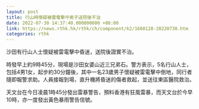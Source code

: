 ```yaml
---
layout: post
title: 行山時懷疑被雷電擊中男子送院後不治
date: 2022-07-30 14:37:40.000000000 +08:00
link: https://news.rthk.hk/rthk/ch/component/k2/1660128-20220730.htm
categories: rthk
---
```


沙田有行山人士懷疑被雷電擊中昏迷，送院後證實不治。

時發早上約9時45分，現場是沙田女婆山近三兄弟石。警方表示，5名行山人士，包括4男1女，起步約30分鐘後，其中一名23歲男子懷疑被雷電擊中倒地，同行者隨即報警求助。人員接報到場，直升機將昏迷的傷者救起，並送往東區醫院救治。

天文台在今日凌晨1時45分發出雷暴警告，預料香港有狂風雷暴，而天文台於今早10時，亦一度發出黃色暴雨警告信號。
